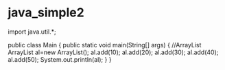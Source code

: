 # java_simple2
import java.util.*;

public class Main {
    public static void main(String[] args) {
      //ArrayList
      ArrayList<Integer> al=new ArrayList<Integer>();
      al.add(10);
      al.add(20);
      al.add(30);
      al.add(40);
      al.add(50);
      System.out.println(al);
  }
}

